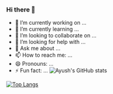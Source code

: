 ### Hi there 👋


- 🔭 I’m currently working on ...
- 🌱 I’m currently learning ...
- 👯 I’m looking to collaborate on ...
- 🤔 I’m looking for help with ...
- 💬 Ask me about ...
- 📫 How to reach me: ...
- 😄 Pronouns: ...
- ⚡ Fun fact: ...
![Ayush's GitHub stats](https://github-readme-stats.vercel.app/api?username=ayushchy&theme=dark&show_icons=true)

[![Top Langs](https://github-readme-stats.vercel.app/api/top-langs/?username=ayushchy&layout=compact)](https://github.com/anuraghazra/github-readme-stats)








